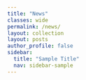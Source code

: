 ```yaml
---
title: "News"
classes: wide
permalink: /news/
layout: collection
layout: posts
author_profile: false
sidebar:
  title: "Sample Title"
  nav: sidebar-sample
---
```

